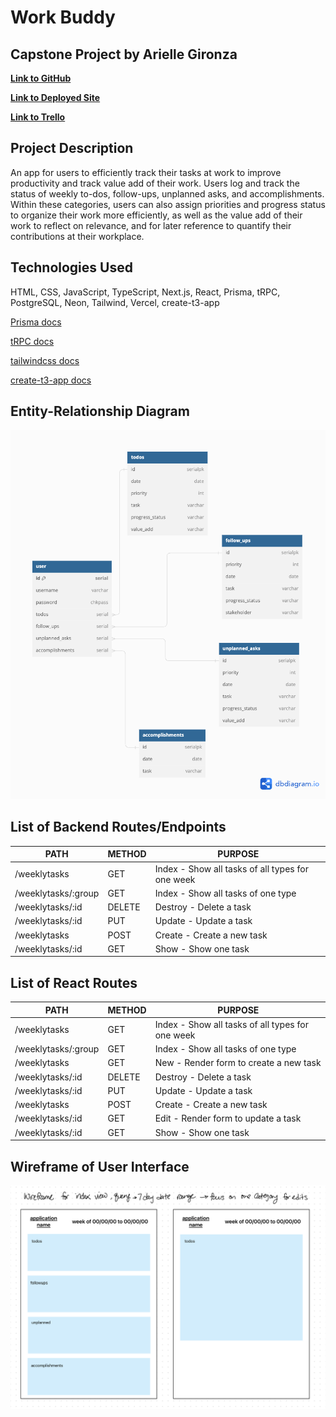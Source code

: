 # **Work Buddy**
## **Capstone Project by Arielle Gironza**

[**Link to GitHub**](https://github.com/akgironza/capstone-work-buddy) 

[**Link to Deployed Site**](https://capstone-work-buddy.vercel.app/) 

[**Link to Trello**](https://trello.com/b/H5RhqRA5/capstone-ga-seir)

## Project Description
An app for users to efficiently track their tasks at work to improve productivity and track value add of their work. Users log and track the status of weekly to-dos, follow-ups, unplanned asks, and accomplishments. Within these categories, users can also assign priorities and progress status to organize their work more efficiently, as well as the value add of their work to reflect on relevance, and for later reference to quantify their contributions at their workplace.


## Technologies Used
HTML, CSS, JavaScript, TypeScript, Next.js, React, Prisma, tRPC, PostgreSQL, Neon, Tailwind, Vercel, create-t3-app

[Prisma docs](https://www.prisma.io/docs/getting-started)

[tRPC docs](https://trpc.io/docs)

[tailwindcss docs](https://tailwindcss.com/docs/installation)

[create-t3-app docs](https://create.t3.gg/en/introduction)


## Entity-Relationship Diagram
![Picture of ERD](/CAPSTONE-files/data_model_v3_ga-seir.png)


## List of Backend Routes/Endpoints
|PATH|METHOD|PURPOSE|
|--------|------|-------|
|/weeklytasks|GET|Index - Show all tasks of all types for one week|
|/weeklytasks/:group|GET|Index - Show all tasks of one type|
|/weeklytasks/:id|DELETE|Destroy - Delete a task|
|/weeklytasks/:id|PUT|Update - Update a task|
|/weeklytasks|POST|Create - Create a new task|
|/weeklytasks/:id|GET|Show - Show one task|


## List of React Routes
|PATH|METHOD|PURPOSE|
|--------|------|-------|
|/weeklytasks|GET|Index - Show all tasks of all types for one week|
|/weeklytasks/:group|GET|Index - Show all tasks of one type|
|/weeklytasks|GET|New - Render form to create a new task|
|/weeklytasks/:id|DELETE|Destroy - Delete a task|
|/weeklytasks/:id|PUT|Update - Update a task|
|/weeklytasks|POST|Create - Create a new task|
|/weeklytasks/:id|GET|Edit - Render form to update a task|
|/weeklytasks/:id|GET|Show - Show one task|


## Wireframe of User Interface
![Desktop view of Index pages](/CAPSTONE-files/capstone-wireframe-v1.png)